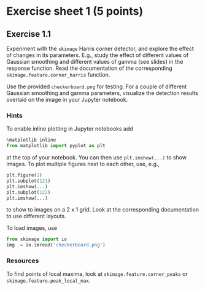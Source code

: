 # Exercise sheet 1 (5 points)

## Exercise 1.1

Experiment with the `skimage` Harris corner detector, and explore the effect
of changes in its parameters. E.g., study the effect of different values of
Gaussian smoothing and different values of gamma (see slides) in the response
function. Read the documentation of the corresponding
`skimage.feature.corner_harris` function.

Use the provided `checkerboard.png` for testing. For a couple of different
Gaussian smoothing and gamma parameters, visualize the detection results
overlaid on the image in your Jupyter notebook.

### Hints

To enable inline plotting in Jupyter notebooks add

```python
%matplotlib inline
from matplotlib import pyplot as plt
```
at the top of your notebook. You can then use `plt.imshow(...)` to show images.
To plot multiple figures next to each other, use, e.g.,

```python
plt.figure(1)
plt.subplot(121)
plt.imshow(...)
plt.subplot(122)
plt.imshow(...)
```
to show to images on a 2 x 1 grid. Look at the corresponding documentation
to use different layouts.

To load images, use
```python
from skimage import io
img  = io.imread('checkerboard.png')
```

### Resources

To find points of local maxima, look at `skimage.feature.corner_peaks` or
`skimage.feature.peak_local_max`.
